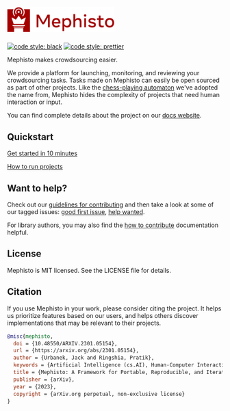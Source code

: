 <!---
  Copyright (c) Meta Platforms and its affiliates.
  This source code is licensed under the MIT license found in the
  LICENSE file in the root directory of this source tree.
-->

<p align="center">
 <h1>
  <img width="250px" src="docs/web/static/img/logo.svg" alt="Mephisto" />
 </h1>
</p>

[![code style: black](https://img.shields.io/badge/code%20style-black-000000.svg)](https://github.com/psf/black)
[![code style: prettier](https://img.shields.io/badge/code_style-prettier-ff69b4.svg)](https://github.com/prettier/prettier)

Mephisto makes crowdsourcing easier.

We provide a platform for launching, monitoring, and reviewing your crowdsourcing tasks. Tasks made on Mephisto can easily be open sourced as part of other projects. Like the [chess-playing automaton](https://en.wikipedia.org/wiki/Mephisto_(automaton)) we've adopted the name from, Mephisto hides the complexity of projects that need human interaction or input.

You can find complete details about the project on our [docs website](https://mephisto.ai).

## Quickstart

[Get started in 10 minutes](https://mephisto.ai/docs/guides/quickstart)

[How to run projects](mephisto/README.md)

## Want to help?

Check out our [guidelines for contributing](https://github.com/facebookresearch/Mephisto/blob/main/CONTRIBUTING.md) and then take a look at some of our tagged issues: [good first issue](https://github.com/facebookresearch/Mephisto/labels/good%20first%20issue), [help wanted](https://github.com/facebookresearch/Mephisto/labels/help%20wanted).

For library authors, you may also find the [how to contribute](https://mephisto.ai/docs/guides/how_to_contribute/getting_started) documentation helpful.


## License
Mephisto is MIT licensed. See the LICENSE file for details.

## Citation
If you use Mephisto in your work, please consider citing the project. It helps us prioritize features based on our users, and helps others discover implementations that may be relevant to their projects.
```bibtex
@misc{mephisto,
  doi = {10.48550/ARXIV.2301.05154},
  url = {https://arxiv.org/abs/2301.05154},
  author = {Urbanek, Jack and Ringshia, Pratik},
  keywords = {Artificial Intelligence (cs.AI), Human-Computer Interaction (cs.HC), FOS: Computer and information sciences, FOS: Computer and information sciences},
  title = {Mephisto: A Framework for Portable, Reproducible, and Iterative Crowdsourcing},
  publisher = {arXiv},
  year = {2023},
  copyright = {arXiv.org perpetual, non-exclusive license}
}
```
